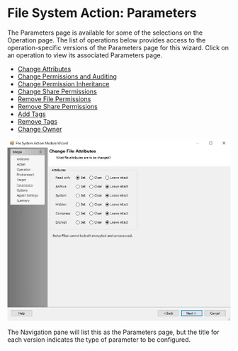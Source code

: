 # File System Action: Parameters

The Parameters page is available for some of the selections on the Operation page. The list of operations below provides access to the operation-specific versions of the Parameters page for this wizard. Click on an operation to view its associated Parameters page.

- [Change Attributes](parameters/changeattributes.md)
- [Change Permissions and Auditing](parameters/changepermissionsauditing.md)
- [Change Permission Inheritance](parameters/changepermissioninheritance.md)
- [Change Share Permissions](parameters/changesharepermissions.md)
- [Remove File Permissions](parameters/removefilepermissions.md)
- [Remove Share Permissions](parameters/removesharepermissions.md)
- [Add Tags](parameters/addtags.md)
- [Remove Tags](parameters/removetags.md)
- [Change Owner](parameters/changeowner.md)

![File System Action Module Wizard Change File Attributes Parameters page](../../../../../../static/img/product_docs/accessanalyzer/enterpriseauditor/admin/action/filesystem/changeattributes.webp)

The Navigation pane will list this as the Parameters page, but the title for each version indicates the type of parameter to be configured.

